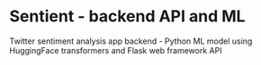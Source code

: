 # Sentient - backend API and ML
Twitter sentiment analysis app backend - Python ML model using HuggingFace transformers and Flask web framework API

